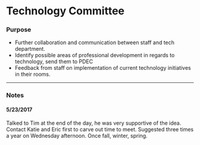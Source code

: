 # Technology Committee

### Purpose

+ Further collaboration and communication between staff and tech department.
+ Identify possible areas of professional development in regards to technology, send them to PDEC
+ Feedback from staff on implementation of current technology initiatives in their rooms.


-----------

### Notes 

#### 5/23/2017

Talked to Tim at the end of the day, he was very supportive of the idea.  Contact Katie and Eric first to carve out time to meet.  Suggested three times a year on Wednesday afternoon.  Once fall, winter, spring.  
